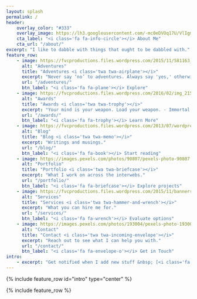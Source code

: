 ```yaml
---
layout: splash
permalink: /
header:
    overlay_color: "#333"
    overlay_image: https://lh3.googleusercontent.com/-mc0eDVOq17U/VlIgm2EBNTI/AAAAAAAAbpg/QTKlnTuljTI0zcwYhUI1AWF-OHpbPb5pgCL0B/s1000-fcrop64=1,00000000ffffffff/E1E61AAF-C35C-48C2-80FF-156BB3AAED9B.JPG
    cta_label: "<i class='fa fa-info-circle'></i> About Me"
    cta_url: "/about/"
excerpt: "I like to dabble with things that ought to be dabbled with."
feature_row:
    - image: https://fvcproductions.files.wordpress.com/2015/11/581163_207413282713894_160438369_n.jpg
      alt: "Adventures"
      title: "Adventures <i class='twa twa-airplane'></i>"
      excerpt: "Never say ‘no’ to adventures. Always say 'yes,' otherwise, you’ll lead a very dull life."
      url: "/adventures/"
      btn_label: "<i class='fa fa-plane'></i> Explore"
    - image: https://fvcproductions.files.wordpress.com/2016/02/img_2159.jpg
      alt: "Awards"
      title: "Awards <i class='twa twa-trophy'></i>"
      excerpt: "Your mind is your weapon. Load your weapon. - Immortal Technique"
      url: "/awards/"
      btn_label: "<i class='fa fa-trophy'></i> Learn More"
    - image: https://fvcproductions.files.wordpress.com/2013/07/wordpress-black1.png
      alt: "Blog"
      title: "Blog <i class='twa twa-memo'></i>"
      excerpt: "Writings and musings."
      url: "/blog/"
      btn_label: "<i class='fa fa-book'></i> Start reading"
    - image: https://images.pexels.com/photos/90807/pexels-photo-90807.jpeg
      alt: "Portfolio"
      title: "Portfolio <i class='twa twa-briefcase'></i>"
      excerpt: "What I work on across the interwebs."
      url: "/portfolio/"
      btn_label: "<i class='fa fa-briefcase'></i> Explore projects"
    - image: https://fvcproductions.files.wordpress.com/2015/11/banners_new-001.jpeg
      alt: "Services"
      title: "Services <i class='twa twa-hammer-and-wrench'></i>"
      excerpt: "What you can hire me for."
      url: "/services/"
      btn_label: "<i class='fa fa-wrench'></i> Evaluate options"
    - image: https://images.pexels.com/photos/193004/pexels-photo-193004.jpeg
      alt: "Contact"
      title: "Contact <i class='twa twa-incoming-envelope'></i>"
      excerpt: "Reach out to see what I can help you with."
      url: "/contact/"
      btn_label: "<i class='fa fa-envelope-o'></i> Get in Touch"
intro:
    - excerpt: "Get notified when I add new stuff &nbsp; [<i class='fa fa-twitter'></i> @fvcproductions](https://twitter.com/fvcproductions){: .btn .btn--twitter}"
---
```


{% include feature_row id="intro" type="center" %}

{% include feature_row %}